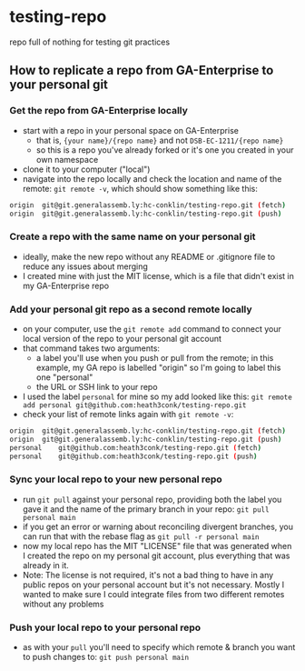 # testing-repo
repo full of nothing for testing git practices

## How to replicate a repo from GA-Enterprise to your personal git

### Get the repo from GA-Enterprise locally
- start with a repo in your personal space on GA-Enterprise
    - that is, `{your name}/{repo name}` and not `DSB-EC-1211/{repo name}`
    - so this is a repo you've already forked or it's one you created in your own namespace
- clone it to your computer ("local")
- navigate into the repo locally and check the location and name of the remote: `git remote -v`, which should show something like this:
```bash
origin	git@git.generalassemb.ly:hc-conklin/testing-repo.git (fetch)
origin	git@git.generalassemb.ly:hc-conklin/testing-repo.git (push)
```

### Create a repo with the same name on your personal git
- ideally, make the new repo without any README or .gitignore file to reduce any issues about merging
- I created mine with just the MIT license, which is a file that didn't exist in my GA-Enterprise repo

### Add your personal git repo as a second remote locally
- on your computer, use the `git remote add` command to connect your local version of the repo to your personal git account
- that command takes two arguments: 
    - a label you'll use when you push or pull from the remote; in this example, my GA repo is labelled "origin" so I'm going to label this one "personal"
    - the URL or SSH link to your repo 
- I used the label `personal` for mine so my add looked like this: `git remote add personal git@github.com:heath3conk/testing-repo.git`
- check your list of remote links again with `git remote -v`:
```bash
origin	git@git.generalassemb.ly:hc-conklin/testing-repo.git (fetch)
origin	git@git.generalassemb.ly:hc-conklin/testing-repo.git (push)
personal	git@github.com:heath3conk/testing-repo.git (fetch)
personal	git@github.com:heath3conk/testing-repo.git (push)
```

### Sync your local repo to your new personal repo
- run `git pull` against your personal repo, providing both the label you gave it and the name of the primary branch in your repo: `git pull personal main`
- if you get an error or warning about reconciling divergent branches, you can run that with the rebase flag as `git pull -r personal main`
- now my local repo has the MIT "LICENSE" file that was generated when I created the repo on my personal git account, plus everything that was already in it.
- Note: The license is not required, it's not a bad thing to have in any public repos on your personal account but it's not necessary. Mostly I wanted to make sure I could integrate files from two different remotes without any problems

### Push your local repo to your personal repo
- as with your `pull` you'll need to specify which remote & branch you want to push changes to: `git push personal main`
